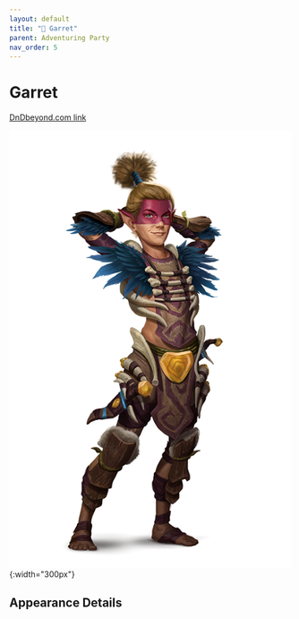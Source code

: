 ```yaml
---
layout: default
title: "🤷 Garret"
parent: Adventuring Party
nav_order: 5
---
```


# Garret

[DnDbeyond.com link](https://www.dndbeyond.com/characters/39686645)

![full_art](img/garret.png){:width="300px"}

## Appearance Details
